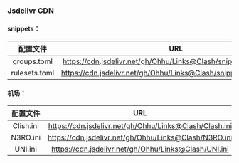 ### Jsdelivr CDN

#### snippets：

|配置文件|URL|
|:--:|:--:|
|groups.toml|https://cdn.jsdelivr.net/gh/Ohhu/Links@Clash/snippets/groups.toml|
|rulesets.toml|https://cdn.jsdelivr.net/gh/Ohhu/Links@Clash/snippets/rulesets.toml|

#### 机场：

|配置文件|URL|
|:--:|:--:|
|Clish.ini|https://cdn.jsdelivr.net/gh/Ohhu/Links@Clash/Clash.ini|
|N3RO.ini|https://cdn.jsdelivr.net/gh/Ohhu/Links@Clash/N3RO.ini|
|UNI.ini|https://cdn.jsdelivr.net/gh/Ohhu/Links@Clash/UNI.ini|
